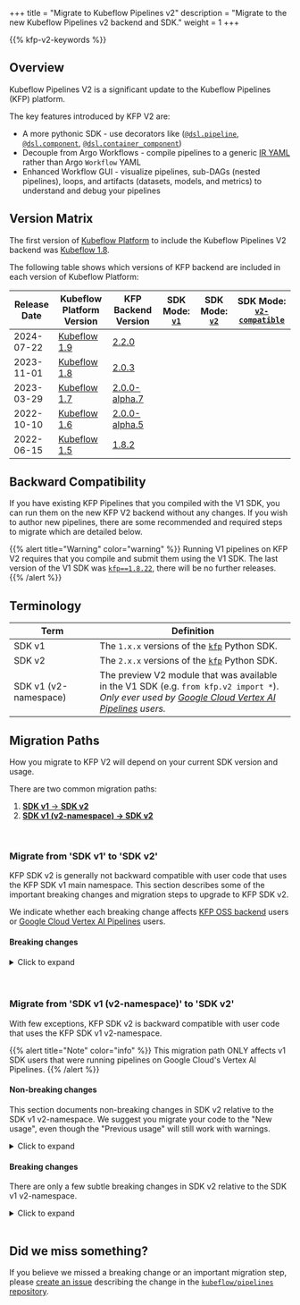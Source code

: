 +++
title = "Migrate to Kubeflow Pipelines v2"
description = "Migrate to the new Kubeflow Pipelines v2 backend and SDK."
weight = 1
+++

{{% kfp-v2-keywords %}}

## Overview 

Kubeflow Pipelines V2 is a significant update to the Kubeflow Pipelines (KFP) platform.

The key features introduced by KFP V2 are:

- A more pythonic SDK - use decorators like ([`@dsl.pipeline`][dsl-pipeline], [`@dsl.component`][dsl-component], [`@dsl.container_component`][dsl-container-component])
- Decouple from Argo Workflows - compile pipelines to a generic [IR YAML][ir-yaml] rather than Argo `Workflow` YAML
- Enhanced Workflow GUI - visualize pipelines, sub-DAGs (nested pipelines), loops, and artifacts (datasets, models, and metrics) to understand and debug your pipelines

## Version Matrix

The first version of [Kubeflow Platform](/docs/started/introduction/#what-is-the-kubeflow-ai-reference-platform) to include the Kubeflow Pipelines V2 backend was [Kubeflow 1.8](/docs/releases/kubeflow-1.8/).

The following table shows which versions of KFP backend are included in each version of Kubeflow Platform:

Release Date | Kubeflow Platform Version | KFP Backend Version | SDK Mode: [`v1`](/docs/components/pipelines/legacy-v1/sdk/) | SDK Mode: [`v2`](/docs/components/pipelines/user-guides/core-functions/compile-a-pipeline/) | SDK Mode: [`v2-compatible`](https://v1-7-branch.kubeflow.org/docs/components/pipelines/v1/sdk-v2/)
--- | --- | --- | --- | --- | ---
2024-07-22 | [Kubeflow 1.9](/docs/releases/kubeflow-1.9/) | [2.2.0](https://github.com/kubeflow/pipelines/releases/tag/2.2.0) | <i class="fa-solid fa-check"></i> | <i class="fa-solid fa-check"></i> | <i class="fa-solid fa-xmark"></i>
2023-11-01 | [Kubeflow 1.8](/docs/releases/kubeflow-1.8/) | [2.0.3](https://github.com/kubeflow/pipelines/releases/tag/2.0.3) | <i class="fa-solid fa-check"></i> | <i class="fa-solid fa-check"></i> | <i class="fa-solid fa-xmark"></i>
2023-03-29 | [Kubeflow 1.7](/docs/releases/kubeflow-1.7/) | [2.0.0-alpha.7](https://github.com/kubeflow/pipelines/releases/tag/2.0.0-alpha.7) | <i class="fa-solid fa-check"></i> | <i class="fa-solid fa-xmark"></i> | <i class="fa-solid fa-check"></i> 
2022-10-10 | [Kubeflow 1.6](/docs/releases/kubeflow-1.6/) | [2.0.0-alpha.5](https://github.com/kubeflow/pipelines/releases/tag/2.0.0-alpha.5) | <i class="fa-solid fa-check"></i> | <i class="fa-solid fa-xmark"></i> | <i class="fa-solid fa-check"></i> 
2022-06-15 | [Kubeflow 1.5](/docs/releases/kubeflow-1.5/) | [1.8.2](https://github.com/kubeflow/pipelines/releases/tag/1.8.2)  | <i class="fa-solid fa-check"></i> | <i class="fa-solid fa-xmark"></i> | <i class="fa-solid fa-xmark"></i>

## Backward Compatibility

If you have existing KFP Pipelines that you compiled with the V1 SDK, you can run them on the new KFP V2 backend without any changes.
If you wish to author new pipelines, there are some recommended and required steps to migrate which are detailed below.

{{% alert title="Warning" color="warning" %}}
Running V1 pipelines on KFP V2 requires that you compile and submit them using the V1 SDK.
The last version of the V1 SDK was [`kfp==1.8.22`](https://pypi.org/project/kfp/1.8.22/), there will be no further releases.
{{% /alert %}}

## Terminology

Term | Definition
--- | ---
SDK v1 | The `1.x.x` versions of the [`kfp`](https://pypi.org/project/kfp/1.8.22/) Python SDK.
SDK v2 | The `2.x.x` versions of the [`kfp`](https://pypi.org/project/kfp/) Python SDK.
SDK v1 (v2-namespace) | The preview V2 module that was available in the V1 SDK (e.g. `from kfp.v2 import *`).<br>_Only ever used by [Google Cloud Vertex AI Pipelines][vertex-pipelines] users._

## Migration Paths

How you migrate to KFP V2 will depend on your current SDK version and usage.

There are two common migration paths:

1. [__SDK v1__ → __SDK v2__](#migrate-from-sdk-v1-to-sdk-v2)
2. [__SDK v1 (v2-namespace) → SDK v2__](#migrate-from-sdk-v1-v2-namespace-to-sdk-v2)

<br>

### **Migrate from 'SDK v1' to 'SDK v2'**

KFP SDK v2 is generally not backward compatible with user code that uses the KFP SDK v1 main namespace. This section describes some of the important breaking changes and migration steps to upgrade to KFP SDK v2.

We indicate whether each breaking change affects [KFP OSS backend][oss-be-v1] users or [Google Cloud Vertex AI Pipelines][vertex-pipelines] users.

#### **Breaking changes**

<details>
<summary>Click to expand</summary>
<hr>

##### **create_component_from_func and func_to_container_op support**

**Affects:** KFP OSS users and Vertex AI Pipelines users

`create_component_from_func` and `func_to_container_op` are both used in KFP SDK v1 to create lightweight Python function-based components.

Both functions are removed in KFP SDK v2.

**Change:** Use the [`@dsl.component`][dsl-component] decorator, as described in [Lightweight Python Components][lightweight-python-components] and [Containerized Python Components][containerized-python-components].

<table>
<tr>
<th>Previous usage</th>
<th>New usage</th>
</tr>
<tr>
<td>

```python
from kfp.components import create_component_from_func
from kfp.components import func_to_container_op

@create_component_from_func
def component1(...):
    ...

def component2(...):
    ...

component2 = create_component_from_func(component2)

@func_to_container_op
def component3(...):
    ...

@dsl.pipeline(name='my-pipeline')
def pipeline():
    component1(...)
    component2(...)
    component3(...)
```

</td>
<td>

```python
from kfp import dsl

@dsl.component
def component1(...):
    ...

@dsl.component
def component2(...):
    ...

@dsl.component
def component3(...):
    ...

@dsl.pipeline(name='my-pipeline')
def pipeline():
    component1(...)
    component2(...)
    component3(...)
```

</td>
</tr>
</table>

---

##### **Keyword arguments required**

**Affects:** KFP OSS users and Vertex AI Pipelines users

Keyword arguments are required when instantiating components as tasks within a pipeline definition.

**Change:** Use keyword arguments.

<table>
<tr>
<th>Previous usage</th>
<th>New usage</th>
</tr>
<tr>
<td>

```python
def my_pipeline():
    trainer_component(100, 0.1)
```

</td>
<td>

```python
def my_pipeline():
    trainer_component(epochs=100, learning_rate=0.1)
```

</td>
</tr>
</table>

---

##### **ContainerOp support**

**Affects:** KFP OSS users

`ContainerOp` has been deprecated since mid-2020. `ContainerOp` instances do not carry a description of inputs and outputs and therefore cannot be compiled to [IR YAML][ir-yaml].

`ContainerOp` is removed from v2.

**Change:** Use the [`@dsl.container_component`][dsl-container-component] decorator as described in [Container Components][container-components].

<table>
<tr>
<th>Previous usage</th>
<th>New usage</th>
</tr>
<tr>
<td>

```python
from kfp import dsl

# v1 ContainerOp will not be supported.
component_op = dsl.ContainerOp(...)

# v1 ContainerOp from class will not be supported.
class FlipCoinOp(dsl.ContainerOp):
```

</td>
<td>

```python
from kfp import dsl

@dsl.container_component
def flip_coin(rand: int, result: dsl.OutputPath(str)):
  return ContainerSpec(
    image='gcr.io/flip-image'
    command=['flip'],
    arguments=['--seed', rand, '--result-file', result])
```

</td>
</tr>
</table>

---

##### **VolumeOp and ResourceOp support**

**Affects:** KFP OSS users

`VolumeOp` and `ResourceOp` expose direct access to Kubernetes resources within a pipeline definition. There is no support for these features on a non-Kubernetes platforms.

KFP v2 enables support for [platform-specific features](/docs/components/pipelines/user-guides/core-functions/platform-specific-features/) via KFP SDK extension libraries. Kubernetes-specific features are supported in KFP v2 via the [`kfp-kubernetes`](https://kfp-kubernetes.readthedocs.io/) extension library.

---

##### **v1 component YAML support**

**Affects:** KFP OSS users and Vertex AI Pipelines users

KFP v1 supported authoring components directly in YAML via the v1 component YAML format ([example][v1-component-yaml-example]). This authoring style enabled component authors to set their component's image, command, and args directly.

In KFP v2, both components and pipelines are compiled to the same [IR YAML][ir-yaml] format, which is different than the v1 component YAML format.

KFP v2 will continue to support loading existing v1 component YAML using the [`components.load_component_from_file`][components-load-component-from-file] function and [similar functions][load] for backward compatibility.

**Change:** To author components via custom image, command, and args, use the [`@dsl.container_component`][dsl-container-component] decorator as described in [Container Components][container-components]. Note that unlike when authoring v1 component YAML, Container Components do not support setting environment variables on the component itself. Environment variables should be set on the task instantiated from the component within a pipeline definition using the [`.set_env_variable`][dsl-pipelinetask-set-env-variable] task [configuration method][task-configuration-methods].

---

##### **v1 lightweight component types InputTextFile, InputBinaryFile, OutputTextFile and OutputBinaryFile support**

**Affects:** KFP OSS users and Vertex AI Pipelines users

These types ensure files are written either in text mode or binary mode in components authored using the KFP SDK v1.

KFP SDK v2 does not support authoring with these types since users can easily do this themselves.

**Change:** Component authors should inputs and outputs using KFP's [artifact][artifacts] and [parameter][parameters] types.

---

##### **AIPlatformClient support**

**Affects:** Vertex AI Pipelines users

KFP SDK v1 included an `AIPlatformClient` for submitting pipelines to [Vertex AI Pipelines][vertex-pipelines].

KFP SDK v2 does not include this client.

**Change:** Use the official [Python Vertex SDK][vertex-sdk]'s `PipelineJob` class.

<table>
<tr>
<th>Previous usage</th>
<th>New usage</th>
</tr>
<tr>
<td>

```python
from kfp.v2.google.client import AIPlatformClient

api_client = AIPlatformClient(
    project_id=PROJECT_ID,
    region=REGION,
)

response = api_client.create_run_from_job_spec(
    job_spec_path=PACKAGE_PATH, pipeline_root=PIPELINE_ROOT,
)
```

</td>
<td>

```python
# pip install google-cloud-aiplatform
from google.cloud import aiplatform

aiplatform.init(
    project=PROJECT_ID,
    location=REGION,
)

job = aiplatform.PipelineJob(
    display_name=DISPLAY_NAME,
    template_path=PACKAGE_PATH,
    pipeline_root=PIPELINE_ROOT,
)

job.submit()
```

</td>
</tr>
</table>

---

##### **run_as_aiplatform_custom_job support**

**Affects:** Vertex AI Pipelines users

KFP v1's `run_as_aiplatform_custom_job` was an experimental feature that allowed converting any component into a [Vertex AI CustomJob][vertex-customjob].

KFP v2 does not include this feature.

**Change:** Use [Google Cloud Pipeline Component][gcpc]'s [create_custom_training_job_from_component][create-custom-training-job-from-component] function.

<table>
<tr>
<th>Previous usage</th>
<th>New usage</th>
</tr>
<tr>
<td>

```python
from kfp import components
from kfp.v2 import dsl
from kfp.v2.google.experimental import run_as_aiplatform_custom_job

training_op = components.load_component_from_url(...)

@dsl.pipeline(name='my-pipeline')
def pipeline():
  training_task = training_op(...)
  run_as_aiplatform_custom_job(
      training_task, ...)
```

</td>
<td>

```python
# pip install google-cloud-pipeline-components
from kfp import components
from kfp import dsl
from google_cloud_pipeline_components.v1.custom_job import utils

training_op = components.load_component_from_url(...)

@dsl.pipeline(name='my-pipeline')
def pipeline():
    utils.create_custom_training_job_from_component(training_op, ...)
```

</td>
</tr>
</table>

---

##### **Typecasting behavior change**

**Affects:** KFP OSS users and Vertex AI Pipelines users

KFP SDK v1 had more lenient pipeline typechecking than does KFP SDK v2. Some pipelines that utilized this leniency may not be compilable using KFP SDK v2. For example, parameters typed with `float` would accept the string `"0.1"`:

```python
from kfp.v2 import compiler
from kfp.v2 import dsl
from kfp import components


@dsl.component
def train(
    number_of_epochs: int,
    learning_rate: float,
):
    print(f"number_of_epochs={number_of_epochs}")
    print(f"learning_rate={learning_rate}")


def training_pipeline(number_of_epochs: int = 1):
    train(
        number_of_epochs=number_of_epochs,
        learning_rate="0.1",  # string cannot be passed to float parameter using KFP SDK v2
    )
```

**Change:** We recommend updating your components and pipelines to use types strictly.

---

</details>

<br>
<br>

### **Migrate from 'SDK v1 (v2-namespace)' to 'SDK v2'**

With few exceptions, KFP SDK v2 is backward compatible with user code that uses the KFP SDK v1 v2-namespace.

{{% alert title="Note" color="info" %}}
This migration path ONLY affects v1 SDK users that were running pipelines on Google Cloud's Vertex AI Pipelines.
{{% /alert %}}

#### **Non-breaking changes**

This section documents non-breaking changes in SDK v2 relative to the SDK v1 v2-namespace.
We suggest you migrate your code to the "New usage", even though the "Previous usage" will still work with warnings.

<details>
<summary>Click to expand</summary>
<hr>

##### **Import namespace**

KFP SDK v1 v2-namespace imports (`from kfp.v2 import *`) should be converted to imports from the primary namespace (`from kfp import *`).

**Change:** Remove the `.v2` module from any KFP SDK v1 v2-namespace imports.

<style>
    th {
        text-align: center;
    }
</style>

<table>
<tr>
<th>Previous usage</th>
<th>New usage</th>
</tr>
<tr>
<td>

```python
from kfp.v2 import dsl
from kfp.v2 import compiler

@dsl.pipeline(name='my-pipeline')
def pipeline():
  ...

compiler.Compiler().compile(...)
```

</td>
<td>

```python
from kfp import dsl
from kfp import compiler

@dsl.pipeline(name='my-pipeline')
def pipeline():
  ...

compiler.Compiler().compile(...)
```

</td>
</tr>
</table>

---

##### **output_component_file parameter**

In KFP SDK v2, components can be [compiled][compile] to and [loaded][load] from [IR YAML][ir-yaml] in the same way as pipelines.

KFP SDK v1 v2-namespace supported compiling components via the [`@dsl.component`][dsl-component] decorator's `output_component_file` parameter. This is deprecated in KFP SDK v2. If you choose to still use this parameter, your pipeline will be compiled to [IR YAML][ir-yaml] instead of v1 component YAML.

**Change:** Remove uses of `output_component_file`. Replace with a call to [`Compiler().compile()`][compiler-compile].

<table>
<tr>
<th>Previous usage</th>
<th>New usage</th>
</tr>
<tr>
<td>

```python
from kfp.v2.dsl import component

@component(output_component_file='my_component.yaml')
def my_component(input: str):
   ...
```

</td>
<td>

```python
from kfp.dsl import component
from kfp import compiler

@component()
def my_component(input: str):
   ...

compiler.Compiler().compile(my_component, 'my_component.yaml')
```

</td>
</tr>
</table>

---

##### **Pipeline package file extension**

The KFP compiler will compile your pipeline according to the extension provided to the compiler (`.yaml` or `.json`).

In KFP SDK v2, YAML is the preferred serialization format.

**Change:** Convert `package_path` arguments that use a `.json` extension to use a `.yaml` extension.

<table>
<tr>
<th>Previous usage</th>
<th>New usage</th>
</tr>
<tr>
<td>

```python
from kfp.v2 import compiler
# .json extension, deprecated format
compiler.Compiler().compile(pipeline, package_path='my_pipeline.json')
```

</td>
<td>

```python
from kfp import compiler
# .yaml extension, preferred format
compiler.Compiler().compile(pipeline, package_path='my_pipeline.yaml')
```

</td>
</tr>
</table>

---

</details>

#### **Breaking changes**

There are only a few subtle breaking changes in SDK v2 relative to the SDK v1 v2-namespace.

<details>
<summary>Click to expand</summary>
<hr>

##### **Drop support for Python 3.6**

KFP SDK v1 supported Python 3.6. KFP SDK v2 supports Python >=3.7.0,\<3.12.0.

---

##### **CLI output change**

The v2 [KFP CLI][cli] is more consistent, readable, and parsable. Code that parsed the v1 CLI output may fail to parse the v2 CLI output.

---

##### **.after referencing upstream task in a dsl.ParallelFor loop**

The following pipeline cannot be compiled in KFP SDK v2:

```python
with dsl.ParallelFor(...):
    t1 = comp()
t2 = comp().after(t1)
```

This usage was primarily used by KFP SDK v1 users who implemented a custom `dsl.ParallelFor` fan-in. KFP SDK v2 natively supports fan-in from [`dsl.ParallelFor`][dsl-parallelfor] using [`dsl.Collected`][dsl-collected]. See [Control Flow][parallelfor-control-flow] user docs for instructions.

---

##### **Importer component import statement**

The location of the `importer_node` object has changed.

**Change:** Import from `kfp.dsl`.

<table>
<tr>
<th>Previous usage</th>
<th>New usage</th>
</tr>
<tr>
<td>

```python
from kfp.components import importer_node
```

</td>
<td>

```python
from kfp.dsl import importer_node
```

</td>
</tr>
</table>

---

##### **Adding node selector constraint/accelerator**

The task method `.add_node_selector_constraint` is deprecated in favor of `.set_accelerator_type`. Compared to the previous implementation of `.add_node_selector_constraint`, both methods have the `label_name` parameter removed and the `value` parameter is replaced by the parameter `accelerator`.

**Change:** Use `task.set_accelerator_type(accelerator=...)`. Provide the previous `value` argument to the `accelerator` parameter. Omit the `label_name`.

<table>
<tr>
<th>Previous usage</th>
<th>New usage</th>
</tr>
<tr>
<td>

```python
@dsl.pipeline
def my_pipeline():
    task.add_node_selector_constraint(
        label_name='cloud.google.com/gke-accelerator',
        value='NVIDIA_TESLA_A100',
    )
```

</td>
<td>

```python
@dsl.pipeline
def my_pipeline():
    task.set_accelerator_type(accelerator="NVIDIA_TESLA_K80")
```

</td>
</tr>
</table>

---

</details>

<br>

## Did we miss something?

If you believe we missed a breaking change or an important migration step, please [create an issue][new-issue] describing the change in the [`kubeflow/pipelines` repository][pipelines-repo].

[artifacts]: /docs/components/pipelines/user-guides/data-handling/artifacts
[cli]: /docs/components/pipelines/user-guides/core-functions/cli/
[compile]: /docs/components/pipelines/user-guides/core-functions/compile-a-pipeline
[compiler-compile]: https://kubeflow-pipelines.readthedocs.io/en/stable/source/compiler.html#kfp.compiler.Compiler.compile
[components-load-component-from-file]: https://kubeflow-pipelines.readthedocs.io/en/stable/source/components.html#kfp.components.load_component_from_file
[container-components]: /docs/components/pipelines/user-guides/components/container-components/
[containerized-python-components]: /docs/components/pipelines/user-guides/components/containerized-python-components/
[create-custom-training-job-from-component]: https://cloud.google.com/vertex-ai/docs/pipelines/customjob-component
[dsl-collected]: https://kubeflow-pipelines.readthedocs.io/en/stable/source/dsl.html#kfp.dsl.Collected
[dsl-component]: https://kubeflow-pipelines.readthedocs.io/en/stable/source/dsl.html#kfp.dsl.component
[dsl-container-component]: https://kubeflow-pipelines.readthedocs.io/en/stable/source/dsl.html#kfp.dsl.container_component
[dsl-pipeline]: https://kubeflow-pipelines.readthedocs.io/en/stable/source/dsl.html#kfp.dsl.pipeline
[dsl-parallelfor]: https://kubeflow-pipelines.readthedocs.io/en/stable/source/dsl.html#kfp.dsl.ParallelFor
[gcpc]: https://cloud.google.com/vertex-ai/docs/pipelines/components-introduction
[ir-yaml]: /docs/components/pipelines/concepts/ir-yaml
[lightweight-python-components]: /docs/components/pipelines/user-guides/components/lightweight-python-components//
[load]: /docs/components/pipelines/user-guides/components/load-and-share-components//
[new-issue]: https://github.com/kubeflow/pipelines/issues/new
[oss-be-v1]: /docs/components/pipelines/legacy-v1/
[oss-be-v2]: /docs/components/pipelines/operator-guides/installation/
[parallelfor-control-flow]: /docs/components/pipelines/user-guides/core-functions/control-flow/#dslparallelfor
[parameters]: /docs/components/pipelines/user-guides/data-handling/parameters
[pipelines-repo]: https://github.com/kubeflow/pipelines
[semver-minor-version]: https://semver.org/#:~:text=MINOR%20version%20when%20you%20add%20functionality%20in%20a%20backwards%20compatible%20manner
[v1-component-yaml-example]: https://github.com/kubeflow/pipelines/blob/01c87f8a032e70a6ca92cdbefa974a7da387f204/sdk/python/test_data/v1_component_yaml/add_component.yaml
[vertex-customjob]: https://cloud.google.com/vertex-ai/docs/training/create-custom-job
[vertex-pipelines]: https://cloud.google.com/vertex-ai/docs/pipelines/introduction
[vertex-sdk]: https://cloud.google.com/vertex-ai/docs/pipelines/run-pipeline#vertex-ai-sdk-for-python
[dsl-pipelinetask-set-env-variable]: https://kubeflow-pipelines.readthedocs.io/en/2.0.0b13/source/dsl.html#kfp.dsl.PipelineTask.set_env_variable
[task-configuration-methods]: /docs/components/pipelines/user-guides/components/compose-components-into-pipelines/#task-configurations
